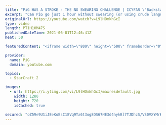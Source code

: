 ```yaml
---
title: "PiG HAS A STROKE - THE NO SWEARING CHALLENGE | ICYFAR \"Backstabs!\" Compilation"
excerpt: "Can PiG go just 1 hour without swearing (or using crude language or innuendos)? Seriously hilarious challenge for PiG only, because no one else relies so much on swearing and innuendos like he does! The penalty for each infraction was adding 150 seconds to the subathon timer.  0:00 Game 1 30:31 Game"
originalUrl: https://youtube.com/watch?v=L9lHOmkhGcI
type: video
length: PT1H10M47S
publishedDateTime: 2021-06-01T12:46:41Z
heat: 50

featuredContent: "<iframe width=\"800\" height=\"500\" frameborder=\"0\" src=\"https://www.youtube.com/embed/L9lHOmkhGcI\" allow=\"accelerometer; autoplay; encrypted-media; gyroscope; picture-in-picture\" allowfullscreen></iframe>"

provider:
  name: PiG
  domain: youtube.com

topics:
  - StarCraft 2

images:
  - url: https://i.ytimg.com/vi/L9lHOmkhGcI/maxresdefault.jpg
    width: 1280
    height: 720
    isCached: true

secured: "oZ59e9U1iJEeKoEsC18Vq9Ta6t3og8OS67NE3d4hykBl7TJDhzS/VS0VXYMrKfJFJNN9A8gsJudeSxb5mIC6vl2lh0RJgoEGjli2jAn4Jg6HYaX5w/9Q37cm0/D3/D7mO+8bBsf9Kt+hIwIEjsuvF9RpRfBnXvNkVYLcBoC/01IRftdsT9UqE0yrYTfvaH7CtjZ17ynLRX30X6Ee/qMlVOyLVNG5UEKTRJzgp1uy6FbpdteTjyLxVjMjDWrsSTnCKUoNv/611UiNddHsWjsh8YllW7MkFYG4953g1A+cGZGmld5MtRPd0Nh8PISmWmrV40vCmK/WV7B3o8zl1OWnSuBhStAh8Nf7I/iEDd5oeBY5Mn2PtRXHBIz1MbWDRLvujQPJxCyIhmVqeFv8whyNLbBYvTh24u3EvnEDOnUfqIs=;0mzfsWnv4gqc1AMaug+zjw=="
---
```


